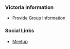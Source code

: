 ### Victoria Information
* Provide Group Information

### Social Links
* [Meetup](https://www.meetup.com/OWASP-Victoria-Chapter/)


